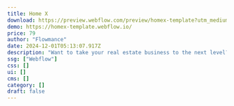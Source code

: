 ```yaml
---
title: Home X
download: https://preview.webflow.com/preview/homex-template?utm_medium=preview_link&utm_source=designer&utm_content=homex-template&preview=bec49be0575aff15abc5d07969935906&workflow=preview
demo: https://homex-template.webflow.io/
price: 79
author: "Flowmance"
date: 2024-12-01T05:13:07.917Z
description: "Want to take your real estate business to the next level? Discover Home X, the versatile Webflow template made for property pros."
ssg: ["Webflow"]
css: []
ui: []
cms: []
category: []
draft: false
---
```

